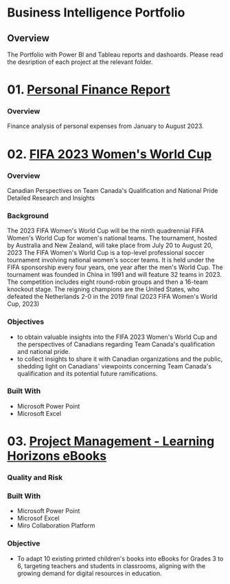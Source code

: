 # Business Intelligence Portfolio

## Overview

The Portfolio with Power BI and Tableau reports and dashoards. Please read the desription of each project at the relevant folder.

# 01. [Personal Finance Report](https://github.com/dariasmirnovawork/BI_Portfolio/blob/main/Finance_Report_2023/readme.md)

### Overview

Finance analysis of personal expenses from January to August 2023.

# 02. [FIFA 2023 Women's World Cup](https://github.com/dariasmirnovawork/BI_Portfolio/tree/8d5cb2354ece9d6bd951b21f475869b6c15085f8/FIFA%202023%20Women's%20World%20Cup)

### Overview

Canadian Perspectives on Team Canada's Qualification and National Pride
Detailed Research and Insights

### Background

The 2023 FIFA Women's World Cup will be the ninth quadrennial FIFA Women's World Cup for women's national teams. The tournament, hosted by Australia and New Zealand, will take place from July 20 to August 20, 2023
The FIFA Women's World Cup is a top-level professional soccer tournament involving national women's soccer teams. It is held under the FIFA sponsorship every four years, one year after the men's World Cup. 
The tournament was founded in China in 1991 and will feature 32 teams in 2023. The competition includes eight round-robin groups and then a 16-team knockout stage.
The reigning champions are the United States, who defeated the Netherlands 2-0 in the 2019 final (2023 FIFA Women's World Cup, 2023)

### Objectives

* to obtain valuable insights into the FIFA 2023 Women's World Cup and the perspectives of Canadians regarding Team Canada's qualification and national pride.
* to collect insights to share it with Canadian organizations and the public, shedding light on Canadians' viewpoints concerning Team Canada's qualification and its potential future ramifications.

### Built With

* Microsoft Power Point
* Microsoft Excel

# 03. [Project Management - Learning Horizons eBooks](https://github.com/dariasmirnovawork/BI_Portfolio/tree/8d5cb2354ece9d6bd951b21f475869b6c15085f8/Project%20Management/Learning%20Horizons%20eBooks)

### Quality and Risk

### Built With

* Microsoft Power Point
* Microsof Excel
* Miro Collaboration Platform

### Objective

* To adapt 10 existing printed children's books into eBooks for Grades 3 to 6, targeting teachers and students in classrooms, aligning with the growing demand for digital resources in education.

